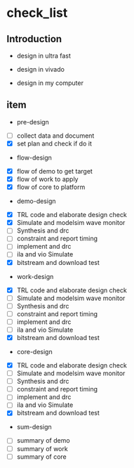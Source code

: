 # check_list

## Introduction

* design in ultra fast 

* design in vivado

* design in my computer

## item

* pre-design
- [ ] collect data and document
- [x] set plan and check if do it

* flow-design
- [x] flow of demo to get target
- [x] flow of work to apply
- [x] flow of core to platform

* demo-design
- [x] TRL code and elaborate design check
- [x] Simulate and modelsim wave monitor
- [ ] Synthesis and drc 
- [ ] constraint and report timing
- [ ] implement and drc
- [ ] ila and vio Simulate
- [x] bitstream and download test

* work-design
- [x] TRL code and elaborate design check
- [ ] Simulate and modelsim wave monitor
- [ ] Synthesis and drc 
- [ ] constraint and report timing
- [ ] implement and drc
- [ ] ila and vio Simulate
- [x] bitstream and download test

* core-design
- [x] TRL code and elaborate design check
- [ ] Simulate and modelsim wave monitor
- [ ] Synthesis and drc 
- [ ] constraint and report timing
- [ ] implement and drc
- [ ] ila and vio Simulate
- [x] bitstream and download test

* sum-design
- [ ] summary of demo
- [ ] summary of work 
- [ ] summary of core 
